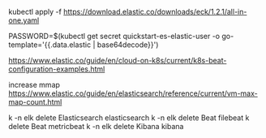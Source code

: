 kubectl apply -f https://download.elastic.co/downloads/eck/1.2.1/all-in-one.yaml

PASSWORD=$(kubectl get secret quickstart-es-elastic-user -o go-template='{{.data.elastic | base64decode}}')


https://www.elastic.co/guide/en/cloud-on-k8s/current/k8s-beat-configuration-examples.html


increase mmap
https://www.elastic.co/guide/en/elasticsearch/reference/current/vm-max-map-count.html

k -n elk delete Elasticsearch elasticsearch
k -n elk delete Beat filebeat
k delete Beat metricbeat
k -n elk delete Kibana kibana
